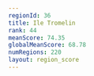 ```yaml
---
regionId: 36
title: Ile Tromelin
rank: 44
meanScore: 74.35
globalMeanScore: 68.78
numRegions: 220
layout: region_score
---
```

